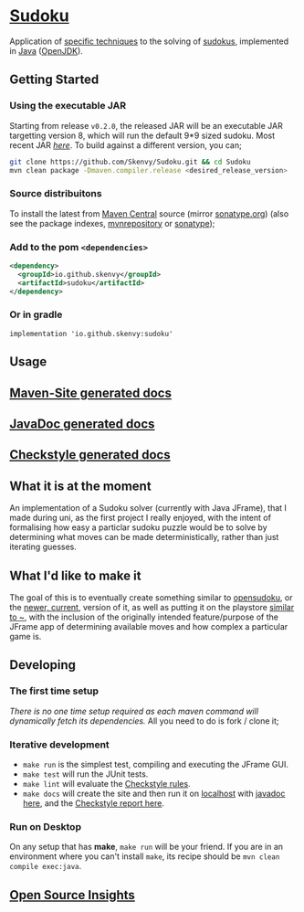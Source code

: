 # [Sudoku](https://github.com/Skenvy/Sudoku)
Application of [specific techniques](https://sudoku.com/sudoku-rules/) to the solving of [sudokus](https://en.wikipedia.org/wiki/Sudoku), implemented in [Java](https://www.java.com/) ([OpenJDK](https://openjdk.org/)).
## Getting Started
### Using the executable JAR
[latest-jar]: https://repo1.maven.org/maven2/io/github/skenvy/sudoku/0.2.0/sudoku-0.2.0.jar
Starting from release `v0.2.0`, the released JAR will be an executable JAR targetting version 8, which will run the default 9*9 sized sudoku. Most recent JAR [_here_][latest-jar]. To build against a different version, you can;
```sh
git clone https://github.com/Skenvy/Sudoku.git && cd Sudoku
mvn clean package -Dmaven.compiler.release <desired_release_version>
```
### Source distribuitons
To install the latest from [Maven Central](https://repo1.maven.org/maven2/io/github/skenvy/sudoku/) source (mirror [sonatype.org](https://s01.oss.sonatype.org/content/repositories/releases/io/github/skenvy/sudoku/)) (also see the package indexes, [mvnrepository](https://mvnrepository.com/artifact/io.github.skenvy/sudoku) or [sonatype](https://search.maven.org/artifact/io.github.skenvy/sudoku));
### Add to the pom `<dependencies>`
```xml
<dependency>
  <groupId>io.github.skenvy</groupId>
  <artifactId>sudoku</artifactId>
</dependency>
```
### Or in gradle
```
implementation 'io.github.skenvy:sudoku'
```
## Usage
<TODO>

## [Maven-Site generated docs](https://skenvy.github.io/Sudoku/)
## [JavaDoc generated docs](https://skenvy.github.io/Sudoku/apidocs/io/github/skenvy/package-summary.html)
## [Checkstyle generated docs](https://skenvy.github.io/Sudoku/checkstyle.html)
## What it is at the moment
An implementation of a Sudoku solver (currently with Java JFrame), that I made during uni, as the first project I really enjoyed, with the intent of formalising how easy a particlar sudoku puzzle would be to solve by determining what moves can be made deterministically, rather than just iterating guesses.
## What I'd like to make it
The goal of this is to eventually create something similar to [opensudoku](https://github.com/romario333/opensudoku), or the [newer, current](https://github.com/ogarcia/opensudoku), version of it, as well as putting it on the playstore [similar to ~](https://play.google.com/store/apps/details?id=org.moire.opensudoku), with the inclusion of the originally intended feature/purpose of the JFrame app of determining available moves and how complex a particular game is.
## Developing
### The first time setup
_There is no one time setup required as each maven command will dynamically fetch its dependencies._ All you need to do is fork / clone it;
### Iterative development
* `make run` is the simplest test, compiling and executing the JFrame GUI.
* `make test` will run the JUnit tests.
* `make lint` will evaluate the [Checkstyle rules](https://github.com/Skenvy/Sudoku/blob/main/checkstyle.xml).
* `make docs` will create the site and then run it on [localhost](http://localhost:8080) with [javadoc here](http://localhost:8080/apidocs/io/github/skenvy/package-summary.html), and the [Checkstyle report here](http://localhost:8080/checkstyle.html).
### Run on Desktop
On any setup that has **make**, `make run` will be your friend. If you are in an environment where you can't install `make`, its recipe should be `mvn clean compile exec:java`.
## [Open Source Insights](https://deps.dev/maven/io.github.skenvy%3Asudoku)
